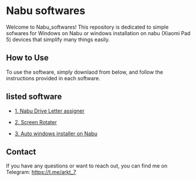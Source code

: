 # Nabu softwares

Welcome to Nabu_softwares! This repository is dedicated to simple sofwares for Windows on Nabu or windows installation on nabu (Xiaomi Pad 5) devices that simplify many things easily.

## How to Use

To use the software, simply downlaod from below, and follow the instructions provided in each software.

## listed software

- [1. Nabu Drive Letter assigner](https://github.com/ArKT-7/Nabu_software_win/raw/main/Nabu_Letter_Assigner_2.0_by_ArKT.exe)
- [2. Screen Rotater](https://github.com/ArKT-7/Nabu_software_win/raw/main/Screen_rotater_by_ArKT.exe)
  
- [3. Auto windows installer on Nabu](https://github.com/ArKT-7/won-deployer)


## Contact

If you have any questions or want to reach out, you can find me on Telegram: https://t.me/arkt_7

